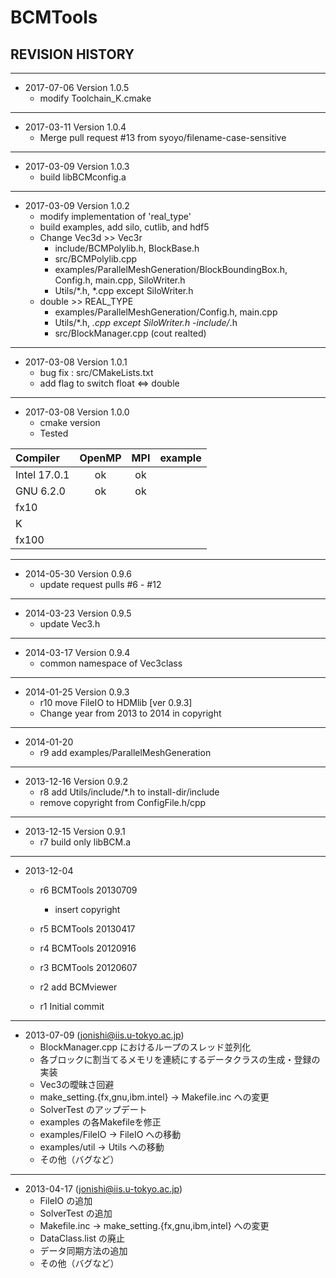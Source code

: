 # BCMTools


## REVISION HISTORY


---
- 2017-07-06  Version 1.0.5
  - modify Toolchain_K.cmake

---
- 2017-03-11  Version 1.0.4
  - Merge pull request #13 from syoyo/filename-case-sensitive


---
- 2017-03-09  Version 1.0.3
  - build libBCMconfig.a


---
- 2017-03-09  Version 1.0.2
  - modify implementation of 'real_type'
  - build examples, add silo, cutlib, and hdf5
  - Change Vec3d >> Vec3r
    - include/BCMPolylib.h, BlockBase.h
    - src/BCMPolylib.cpp
    - examples/ParallelMeshGeneration/BlockBoundingBox.h, Config.h, main.cpp, SiloWriter.h
    - Utils/*.h, *.cpp except SiloWriter.h
  - double >> REAL_TYPE
    - examples/ParallelMeshGeneration/Config.h, main.cpp
    - Utils/*.h, *.cpp except SiloWriter.h
    -include/*.h
    - src/BlockManager.cpp (cout realted)


---
- 2017-03-08  Version 1.0.1
  - bug fix : src/CMakeLists.txt
  - add flag to switch float <=> double


---
- 2017-03-08  Version 1.0.0
  - cmake version
  - Tested

|Compiler|OpenMP|MPI |example|
|:--|:--:|:--:|:--:|
|Intel 17.0.1 |ok|ok|||
|GNU 6.2.0    |ok|ok|||
|fx10         |||||
|K            |||||
|fx100        |||||


---
- 2014-05-30  Version 0.9.6
  - update request pulls #6 - #12


---
- 2014-03-23  Version 0.9.5
  - update Vec3.h


---
- 2014-03-17  Version 0.9.4
  - common namespace of Vec3class


---
- 2014-01-25  Version 0.9.3
  - r10 move FileIO to HDMlib [ver 0.9.3]
  - Change year from 2013 to 2014 in copyright


---
- 2014-01-20
  - r9 add examples/ParallelMeshGeneration


---
- 2013-12-16  Version 0.9.2
  - r8 add Utils/include/*.h to install-dir/include
  - remove copyright from ConfigFile.h/cpp

---
- 2013-12-15  Version 0.9.1
  - r7 build only libBCM.a

---
- 2013-12-04
  - r6 BCMTools 20130709
    - insert copyright

  - r5 BCMTools 20130417

  - r4 BCMTools 20120916

  - r3 BCMTools 20120607

  - r2 add BCMviewer

  - r1 Initial commit


---
- 2013-07-09 (jonishi@iis.u-tokyo.ac.jp)
  - BlockManager.cpp におけるループのスレッド並列化
  - 各ブロックに割当てるメモリを連続にするデータクラスの生成・登録の実装
  - Vec3の曖昧さ回避
  - make_setting.{fx,gnu,ibm.intel} -> Makefile.inc への変更
  - SolverTest のアップデート
  - examples の各Makefileを修正
  - examples/FileIO -> FileIO への移動
  - examples/util -> Utils への移動
  - その他（バグなど）


---
- 2013-04-17 (jonishi@iis.u-tokyo.ac.jp)
  - FileIO の追加
  - SolverTest の追加
  - Makefile.inc -> make_setting.{fx,gnu,ibm,intel} への変更
  - DataClass.list の廃止
  - データ同期方法の追加
  - その他（バグなど）
